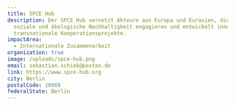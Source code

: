 ```yaml
---
title: SPCE Hub
description: Der SPCE Hub vernetzt Akteure aus Europa und Eurasien, die sich für
  soziale und ökologische Nachhaltigkeit engagieren und entwickelt innovative,
  transnationale Kooperationsprojekte.
impactArea:
  - Internationale Zusammenarbeit
organization: true
image: /uploads/spce-hub.png
email: sebastian.schiek@posteo.de
link: https://www.spce-hub.org
city: Berlin
postalCode: 10969
federalState: Berlin
---
```

